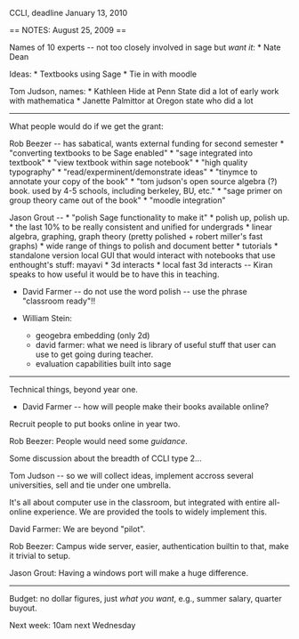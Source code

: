CCLI, deadline January 13, 2010


== NOTES: August 25, 2009 ==

Names of 10 experts -- not too closely involved in sage but *want it*:
     * Nate Dean

Ideas: 
     * Textbooks using Sage
     * Tie in with moodle

Tom Judson, names:
    * Kathleen Hide at Penn State did a lot of early work with mathematica
    * Janette Palmittor at Oregon state who did a lot

------

What people would do if we get the grant:

 Rob Beezer -- has sabatical, wants external funding for second semester
    * "converting textbooks to be Sage enabled" 
    * "sage integrated into textbook"
    * "view textbook within sage notebook"
    * "high quality typography"
    * "read/experminent/demonstrate ideas"
    * "tinymce to annotate your copy of the book"
    * "tom judson's open source algebra (?) book.  used by 4-5 schools, including berkeley, BU, etc."
    * "sage primer on group theory came out of the book"
    * "moodle integration"

 Jason Grout --
    * "polish Sage functionality to make it"
    * polish up, polish up.   
    * the last 10% to be really consistent and unified for undergrads
    * linear algebra, graphing, graph theory (pretty polished + robert miller's fast graphs)
    * wide range of things to polish and document better
    * tutorials
    * standalone version local GUI that would interact with notebooks that
      use enthought's stuff: mayavi
    * 3d interacts
    * local fast 3d interacts -- Kiran speaks to how useful it would be to 
      have this in teaching. 

* David Farmer -- do not use the word polish -- use the phrase "classroom ready"!!

* William Stein:
    * geogebra embedding (only 2d)
    * david farmer: what we need is library of useful stuff that user
      can use to get going during teacher.
    * evaluation capabilities built into sage

-----

Technical things, beyond year one.

   * David Farmer -- how will people make their books available online?

Recruit people to put books online in year two.

Rob Beezer: People would need some *guidance*.

Some discussion about the breadth of CCLI type 2...

Tom Judson -- so we will collect ideas, implement accross several
universities, sell and tie under one umbrella.

It's all about computer use in the classroom, but integrated with
entire all-online experience.  We are provided the tools to widely
implement this.

David Farmer: We are beyond "pilot". 

Rob Beezer: Campus wide server, easier, authentication builtin to
that, make it trivial to setup.

Jason Grout: Having a windows port will make a huge difference.

-------

Budget: no dollar figures, just *what you want*, e.g., summer salary,
quarter buyout.

Next week: 10am next Wednesday
